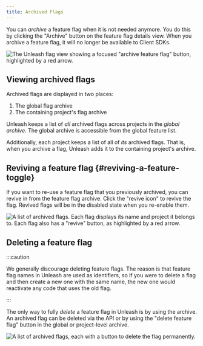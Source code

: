 ```yaml
---
title: Archived Flags
---
```


You can _archive_ a feature flag when it is not needed anymore. You do this by clicking the "Archive" button on the feature flag details view. When you archive a feature flag, it will no longer be available to Client SDKs.

![The Unleash flag view showing a focused "archive feature flag" button, highlighted by a red arrow.](/img/archive-toggle.png 'Archiving a Feature Flag')

## Viewing archived flags

Archived flags are displayed in two places:

1. The global flag archive
2. The containing project's flag archive

Unleash keeps a list of _all_ archived flags across projects in the _global archive_. The global archive is accessible from the global feature list.

Additionally, each project keeps a list of all of _its_ archived flags. That is, when you archive a flag, Unleash adds it to the containing project's archive.

## Reviving a feature flag {#reviving-a-feature-toggle}

If you want to re-use a feature flag that you previously archived, you can revive in from the feature flag archive. Click the "revive icon" to revive the flag. Revived flags will be in the disabled state when you re-enable them.

![A list of archived flags. Each flag displays its name and project it belongs to. Each flag also has a "revive" button, as highlighted by a red arrow.](/img/archive-toggle-revive.png 'Reviving a Feature Flag')

## Deleting a feature flag

:::caution

We generally discourage deleting feature flags. The reason is that feature flag names in Unleash are used as identifiers, so if you were to delete a flag and then create a new one with the same name, the new one would reactivate any code that uses the old flag.

:::

The only way to fully _delete_ a feature flag in Unleash is by using the archive. An archived flag can be deleted via the API or by using the "delete feature flag" button in the global or project-level archive.

![A list of archived flags, each with a button to delete the flag permanently.](/img/archive-toggle-delete.png)
